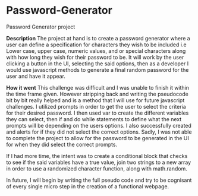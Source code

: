# Password-Generator
Password Generator project

**Description**
The project at hand is to create a password generator where a user can define a specification for characters they wish to be included i.e Lower case, upper case, numeric values, and or special characters along with how long they wish for their password to be. It will work by the user clicking a button in the UI, selecting the said options, then as a developer I would use javascript methods to generate a final random password for the user and have it appear.

**How it went**
This challenge was difficult and I was unable to finish it within the time frame given. However stripping back and writing the pseudocode bit by bit really helped and is a method that I will use for future javascript challenges. I utilized prompts in order to get the user to select the criteria for their desired password. I then used var to create the different variables they can select, then if and do while statements to define what the next prompts will be depending on the users options. I also successfully created and alerts for if they did not select the correct options. Sadly, I was not able to complete the project to allow for the password to be generated in the UI for when they did select the correct prompts.

If I had more time, the intent was to create a conditional block that checks to see if the said variables have a true value, join two strings to a new array in order to use a randomized character function, along with math.random.

In future, I will begin by writing the full pseudo code and try to be cognisant of every single micro step in the creation of a functional webpage.

